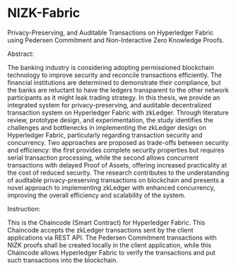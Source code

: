# NIZK-Fabric
Privacy-Preserving, and Auditable Transactions on Hyperledger Fabric using Pedersen Commitment and Non-Interactive Zero Knowledge Proofs.

Abstract:

The banking industry is considering adopting permissioned blockchain technology to improve security and reconcile transactions efficiently. The financial institutions are determined to demonstrate their compliance, but the banks are reluctant to have the ledgers transparent to the other network participants as it might leak trading strategy. In this thesis, we provide an integrated system for privacy-preserving, and auditable decentralized transaction system on Hyperledger Fabric with zkLedger. Through literature review, prototype design, and experimentation, the study identifies the challenges and bottlenecks in implementing the zkLedger design on Hyperledger Fabric, particularly regarding transaction security and concurrency. Two approaches are proposed as trade-offs between security and efficiency: the first provides complete security properties but requires serial transaction processing, while the second allows concurrent transactions with delayed Proof of Assets, offering increased practicality at the cost of reduced security. The research contributes to the understanding of auditable privacy-preserving transactions on blockchain and presents a novel approach to implementing zkLedger with enhanced concurrency, improving the overall efficiency and scalability of the system.


Instruction:

This is the Chaincode (Smart Contract) for Hyperledger Fabric. This Chaincode accepts the zkLedger transactions sent by the client applications via REST API. The Pedersen Commitment transactions with NIZK proofs shall be created locally in the client application, while this Chaincode allows Hyperledger Fabric to verify the transactions and put such transactions into the blockchain.
